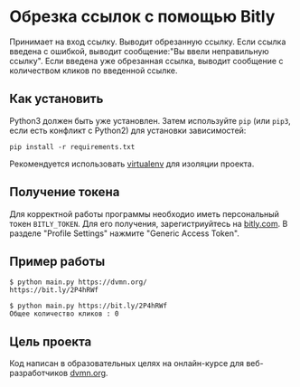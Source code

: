 Обрезка ссылок с помощью Bitly
========================
Принимает на вход ссылку. Выводит обрезанную ссылку. Если ссылка введена с ошибкой, выводит сообщение:"Вы ввели неправильную ссылку". Если введена уже обрезанная ссылка, выводит сообщение с количеством кликов по введенной ссылке.

Как установить
-------------------------
Python3 должен быть уже установлен.
Затем используйте `pip` (или `pip3`, если есть конфликт с Python2) для установки зависимостей:
```
pip install -r requirements.txt
```
Рекомендуется использовать [virtualenv](https://docs.python.org/3/library/venv.html) для изоляции проекта.

Получение токена
-------------------------
Для корректной работы программы необходио иметь персональный токен `BITLY_TOKEN`. Для его получения, зарегистриуйтесь на [bitly.com](https://bitly.com/a/sign_up). В разделе "Profile Settings" нажмите "Generic Access Token".

Пример работы
-------------------------
```
$ python main.py https://dvmn.org/
https://bit.ly/2P4hRWf

$ python main.py https://bit.ly/2P4hRWf
Общее количество кликов : 0
```

Цель проекта
-------------------------
Код написан в образовательных целях на онлайн-курсе для веб-разработчиков [dvmn.org](https://dvmn.org/).
